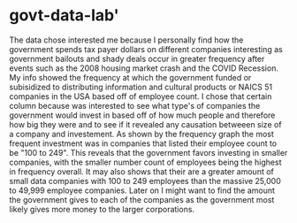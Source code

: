 # govt-data-lab'
The data chose interested me because I personally find how the government spends tax payer dollars on different companies interesting as government bailouts and shady deals occur in greater frequency after events such as the 2008 housing market crash and the COVID Recession. My info showed the frequency at which the government funded or subisidized to distributing information and cultural products or NAICS 51 companies in the USA based off of employee count. I chose that certain column because was interested to see what type's of companies the government would invest in based off of how much people and therefore how big they were and to see if it revealed any causation betweeen size of a company and investement. As shown by the frequency graph the most frequent investment was in companies that listed their employee count to be "100 to 249". This reveals that the government favors investing in smaller companies, with the smaller number count of employees being the highest in frequency overall. It may also shows that their are a greater amount of small data companies with 100 to 249 employees than the massive 25,000 to 49,999 employee companies. Later on I might want to find the amount the government gives to each of the companies as the government most likely gives more money to the larger corporations.
